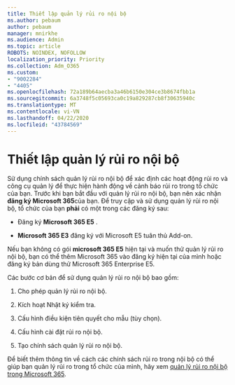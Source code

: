 ```yaml
---
title: Thiết lập quản lý rủi ro nội bộ
ms.author: pebaum
author: pebaum
manager: mnirkhe
ms.audience: Admin
ms.topic: article
ROBOTS: NOINDEX, NOFOLLOW
localization_priority: Priority
ms.collection: Adm_O365
ms.custom:
- "9002284"
- "4405"
ms.openlocfilehash: 72a189b64aecba3a46b6150e304ce3b8674fbb1a
ms.sourcegitcommit: 6a3748f5c05693ca0c19a829287cb8f30635940c
ms.translationtype: MT
ms.contentlocale: vi-VN
ms.lasthandoff: 04/22/2020
ms.locfileid: "43784569"
---
```

# <a name="set-up-insider-risk-management"></a>Thiết lập quản lý rủi ro nội bộ

Sử dụng chính sách quản lý rủi ro nội bộ để xác định các hoạt động rủi ro và công cụ quản lý để thực hiện hành động về cảnh báo rủi ro trong tổ chức của bạn. Trước khi bạn bắt đầu với quản lý rủi ro nội bộ, bạn nên xác nhận **đăng ký Microsoft 365**của bạn. Để truy cập và sử dụng quản lý rủi ro nội bộ, tổ chức của bạn **phải** có một trong các đăng ký sau:

- Đăng ký **Microsoft 365 E5** .

- **Microsoft 365 E3** đăng ký với Microsoft E5 tuân thủ Add-on.

Nếu bạn không có gói **microsoft 365 E5** hiện tại và muốn thử quản lý rủi ro nội bộ, bạn có thể thêm Microsoft 365 vào đăng ký hiện tại của mình hoặc đăng ký bản dùng thử Microsoft 365 Enterprise E5.

Các bước cơ bản để sử dụng quản lý rủi ro nội bộ bao gồm:

1. Cho phép quản lý rủi ro nội bộ.

2. Kích hoạt Nhật ký kiểm tra.

3. Cấu hình điều kiện tiên quyết cho mẫu (tùy chọn).

4. Cấu hình cài đặt rủi ro nội bộ.

5. Tạo chính sách quản lý rủi ro nội bộ.

Để biết thêm thông tin về cách các chính sách rủi ro trong nội bộ có thể giúp bạn quản lý rủi ro trong tổ chức của mình, hãy xem [quản lý rủi ro nội bộ trong Microsoft 365](https://go.microsoft.com/fwlink/?linkid=2123907).
